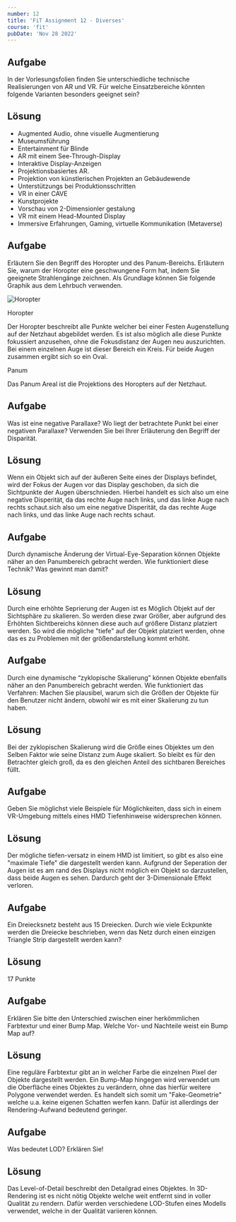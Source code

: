 ```yaml
---
number: 12
title: 'FiT Assignment 12 - Diverses'
course: 'fit'
pubDate: 'Nov 28 2022'
---
```

## Aufgabe
In der Vorlesungsfolien finden Sie unterschiedliche technische Realisierungen von AR und VR. Für welche Einsatzbereiche könnten folgende Varianten besonders geeignet sein?

## Lösung

- Augmented Audio, ohne visuelle Augmentierung
- Museumsführung
- Entertainment für Blinde
- AR mit einem See-Through-Display
- Interaktive Display-Anzeigen
- Projektionsbasiertes AR.
- Projektion von künstlerischen Projekten an Gebäudewende
- Unterstützungs bei Produktionsschritten
- VR in einer CAVE
- Kunstprojekte
- Vorschau von 2-Dimensionler gestalung
- VR mit einem Head-Mounted Display
- Immersive Erfahrungen, Gaming, virtuelle Kommunikation (Metaverse)

## Aufgabe

Erläutern Sie den Begriff des Horopter und des Panum-Bereichs. Erläutern Sie, warum der Horopter eine geschwungene Form hat, indem Sie geeignete Strahlengänge zeichnen. Als Grundlage können Sie folgende Graphik aus dem Lehrbuch verwenden.

![Horopter](/fit-12.png)

Horopter

Der Horopter beschreibt alle Punkte welcher bei einer Festen Augenstellung auf der Netzhaut abgebildet werden. Es ist also möglich alle diese Punkte fokussiert anzusehen, ohne die Fokusdistanz der Augen neu auszurichten. Bei einem einzelnen Auge ist dieser Bereich ein Kreis. Für beide Augen zusammen ergibt sich so ein Oval.

Panum

Das Panum Areal ist die Projektions des Horopters auf der Netzhaut.

## Aufgabe
Was ist eine negative Parallaxe? Wo liegt der betrachtete Punkt bei einer negativen Parallaxe? Verwenden Sie bei Ihrer Erläuterung den Begriff der Disparität.

## Lösung
Wenn ein Objekt sich auf der äußeren Seite eines der Displays befindet, wird der Fokus der Augen vor das Display geschoben, da sich die Sichtpunkte der Augen überschnieden. Hierbei handelt es sich also um eine negative Disperität, da das rechte Auge nach links, und das linke Auge nach rechts schaut.sich also um eine negative Disperität, da das rechte Auge nach links, und das linke Auge nach rechts schaut.

## Aufgabe
Durch dynamische Änderung der Virtual-Eye-Separation können Objekte näher an den Panumbereich gebracht werden. Wie funktioniert diese Technik? Was gewinnt man damit?

## Lösung
Durch eine erhöhte Seprierung der Augen ist es Möglich Objekt auf der Sichtsphäre zu skalieren. So werden diese zwar Größer, aber aufgrund des Erhöhten Sichtbereichs können diese auch auf größere Distanz platziert werden. So wird die mögliche "tiefe" auf der Objekt platziert werden, ohne das es zu Problemen mit der größendarstellung kommt erhöht.


## Aufgabe
Durch eine dynamische “zyklopische Skalierung” können Objekte ebenfalls näher an den Panumbereich gebracht werden. Wie funktioniert das Verfahren: Machen Sie plausibel, warum sich die Größen der Objekte für den Benutzer nicht ändern, obwohl wir es mit einer Skalierung zu tun haben.

## Lösung
Bei der zyklopischen Skalierung wird die Größe eines Objektes um den Selben Faktor wie seine Distanz zum Auge skaliert. So bleibt es für den Betrachter gleich groß, da es den gleichen Anteil des sichtbaren Bereiches füllt.

## Aufgabe
Geben Sie möglichst viele Beispiele für Möglichkeiten, dass sich in einem VR-Umgebung mittels eines HMD Tiefenhinweise widersprechen können.

## Lösung
Der mögliche tiefen-versatz in einem HMD ist limitiert, so gibt es also eine "maximale Tiefe" die dargestellt werden kann.
Aufgrund der Seperation der Augen ist es am rand des Displays nicht möglich ein Objekt so darzustellen, dass beide Augen es sehen. Dardurch geht der 3-Dimensionale Effekt verloren.

## Aufgabe
Ein Dreiecksnetz besteht aus 15 Dreiecken. Durch wie viele Eckpunkte werden die Dreiecke beschrieben, wenn das Netz durch einen einzigen Triangle Strip dargestellt werden kann?

## Lösung
17 Punkte

## Aufgabe
Erklären Sie bitte den Unterschied zwischen einer herkömmlichen Farbtextur und einer Bump Map. Welche Vor- und Nachteile weist ein Bump Map auf?

## Lösung
Eine reguläre Farbtextur gibt an in welcher Farbe die einzelnen Pixel der Objekte dargestellt werden. Ein Bump-Map hingegen wird verwendet um die Oberfläche eines Objektes zu verändern, ohne das hierfür weitere Polygone verwendet werden. Es handelt sich somit um "Fake-Geometrie" welche u.a. keine eigenen Schatten werfen kann. Dafür ist allerdings der Rendering-Aufwand bedeutend geringer.

## Aufgabe
Was bedeutet LOD? Erklären Sie!

## Lösung
Das Level-of-Detail beschreibt den Detailgrad eines Objektes. In 3D-Rendering ist es nicht nötig Objekte welche weit entfernt sind in voller Qualität zu rendern. Dafür werden verschiedene LOD-Stufen eines Modells verwendet, welche in der Qualität variieren können.